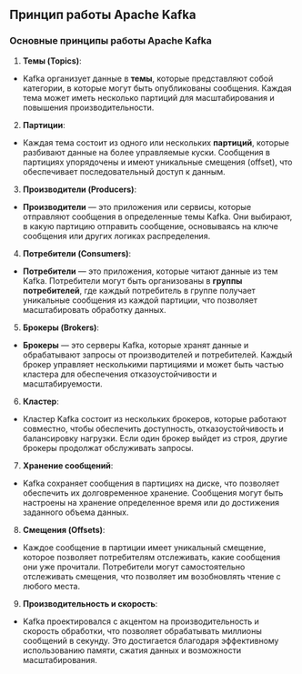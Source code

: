 ## Принцип работы Apache Kafka

### Основные принципы работы Apache Kafka

1. **Темы (Topics)**:
- Kafka организует данные в **темы**, которые представляют собой категории, в которые могут быть опубликованы сообщения. Каждая тема может иметь несколько партиций для масштабирования и повышения производительности.

2. **Партиции**:
- Каждая тема состоит из одного или нескольких **партиций**, которые разбивают данные на более управляемые куски. Сообщения в партициях упорядочены и имеют уникальные смещения (offset), что обеспечивает последовательный доступ к данным.

3. **Производители (Producers)**:
- **Производители** — это приложения или сервисы, которые отправляют сообщения в определенные темы Kafka. Они выбирают, в какую партицию отправить сообщение, основываясь на ключе сообщения или других логиках распределения.

4. **Потребители (Consumers)**:
- **Потребители** — это приложения, которые читают данные из тем Kafka. Потребители могут быть организованы в **группы потребителей**, где каждый потребитель в группе получает уникальные сообщения из каждой партиции, что позволяет масштабировать обработку данных.

5. **Брокеры (Brokers)**:
- **Брокеры** — это серверы Kafka, которые хранят данные и обрабатывают запросы от производителей и потребителей. Каждый брокер управляет несколькими партициями и может быть частью кластера для обеспечения отказоустойчивости и масштабируемости.

6. **Кластер**:
- Кластер Kafka состоит из нескольких брокеров, которые работают совместно, чтобы обеспечить доступность, отказоустойчивость и балансировку нагрузки. Если один брокер выйдет из строя, другие брокеры продолжат обслуживать запросы.

7. **Хранение сообщений**:
- Kafka сохраняет сообщения в партициях на диске, что позволяет обеспечить их долговременное хранение. Сообщения могут быть настроены на хранение определенное время или до достижения заданного объема данных.

8. **Смещения (Offsets)**:
- Каждое сообщение в партиции имеет уникальный смещение, которое позволяет потребителям отслеживать, какие сообщения они уже прочитали. Потребители могут самостоятельно отслеживать смещения, что позволяет им возобновлять чтение с любого места.

9. **Производительность и скорость**:
- Kafka проектировался с акцентом на производительность и скорость обработки, что позволяет обрабатывать миллионы сообщений в секунду. Это достигается благодаря эффективному использованию памяти, сжатия данных и возможности масштабирования.